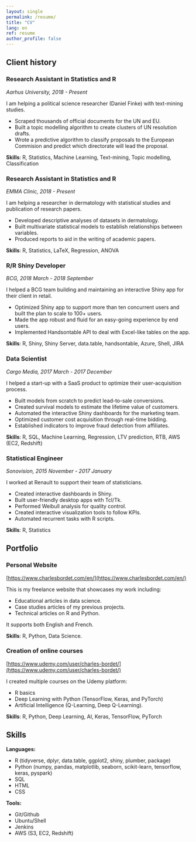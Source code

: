 ```yaml
---
layout: single
permalink: /resume/
title: "CV"
lang: en
ref: resume
author_profile: false
---
```


## Client history

### Research Assistant in Statistics and R

*Aarhus University, 2018 - Present*

I am helping a political science researcher (Daniel Finke) with text-mining studies. 

* Scraped thousands of official documents for the UN and EU.
* Built a topic modelling algorithm to create clusters of UN resolution drafts.
* Wrote a predictive algorithm to classify proposals to the European Commision and predict which directorate will lead the proposal.

**Skills**: R, Statistics, Machine Learning, Text-mining, Topic modelling, Classification

### Research Assistant in Statistics and R

*EMMA Clinic, 2018 - Present*

I am helping a researcher in dermatology with statistical studies and publication of research papers.

* Developed descriptive analyses of datasets in dermatology.
* Built multivariate statistical models to establish relationships between variables.
* Produced reports to aid in the writing of academic papers.

**Skills**: R, Statistics, LaTeX, Regression, ANOVA

### R/R Shiny Developer

*BCG, 2018 March - 2018 September*

I helped a BCG team building and maintaining an interactive Shiny app for their client in retail.

* Optimized Shiny app to support more than ten concurrent users and built the plan to scale to 100+ users.
* Made the app robust and fluid for an easy-going experience by end users.
* Implemented Handsontable API to deal with Excel-like tables on the app.

**Skills**: R, Shiny, Shiny Server, data.table, handsontable, Azure, Shell, JIRA

### Data Scientist

*Cargo Media, 2017 March - 2017 December*

I helped a start-up with a SaaS product to optimize their user-acquisition process.

* Built models from scratch to predict lead-to-sale conversions.
* Created survival models to estimate the lifetime value of customers.
* Automated the interactive Shiny dashboards for the marketing team.
* Optimized customer cost acquisition through real-time bidding.
* Established indicators to improve fraud detection from affiliates.

**Skills**: R, SQL, Machine Learning, Regression, LTV prediction, RTB, AWS (EC2, Redshift)

### Statistical Engineer

*Sonovision, 2015 November - 2017 January*

I worked at Renault to support their team of statisticians.

* Created interactive dashboards in Shiny.
* Built user-friendly desktop apps with Tcl/Tk.
* Performed Weibull analysis for quality control.
* Created interactive visualization tools to follow KPIs.
* Automated recurrent tasks with R scripts.

**Skills**: R, Statistics

## Portfolio

### Personal Website

[https://www.charlesbordet.com/en/](https://www.charlesbordet.com/en/)

This is my freelance website that showcases my work including:

* Educational articles in data science.
* Case studies articles of my previous projects.
* Technical articles on R and Python.

It supports both English and French.

**Skills**: R, Python, Data Science.

### Creation of online courses

[https://www.udemy.com/user/charles-bordet/](https://www.udemy.com/user/charles-bordet/)

I created multiple courses on the Udemy platform:

* R basics
* Deep Learning with Python (TensorFlow, Keras, and PyTorch)
* Artificial Intelligence (Q-Learning, Deep Q-Learning).

**Skills**: R, Python, Deep Learning, AI, Keras, TensorFlow, PyTorch

## Skills

**Languages:** 

* R (tidyverse, dplyr, data.table, ggplot2, shiny, plumber, package)
* Python (numpy, pandas, matplotlib, seaborn, scikit-learn, tensorflow, keras, pyspark)
* SQL
* HTML
* CSS

**Tools:**

* Git/Github
* Ubuntu/Shell
* Jenkins
* AWS (S3, EC2, Redshift)

